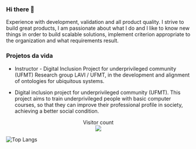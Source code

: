 
### Hi there 👋
Experience with development, validation and all product quality. I strive to build great products, 
I am passionate about what I do and I like to know new things in order to build scalable solutions, 
implement criterion appropriate to the organization and what requirements result.

### Projetos da vida

-	Instructor - Digital Inclusion Project for underprivileged community (UFMT)
Research group LAVI / UFMT, in the development and alignment of ontologies for ubiquitous systems.

-	Digital inclusion project for underprivileged community (UFMT).
This project aims to train underprivileged people with basic computer courses, 
so that they can improve their professional profile in society, achieving a better social condition.

<p align="center"> 
  Visitor count<br>
  <img src="https://profile-counter.glitch.me/Rodscaloppe/count.svg" />
</p>

![Top Langs](https://github-readme-stats.vercel.app/api/top-langs/?username=rodscaloppe)

<!--
**Rodscaloppe/Rodscaloppe** is a ✨ _special_ ✨ repository because its `README.md` (this file) appears on your GitHub profile.

Here are some ideas to get you started:

- 🔭 I’m currently working on ...
- 🌱 I’m currently learning ...
- 👯 I’m looking to collaborate on ...
- 🤔 I’m looking for help with ...
- 💬 Ask me about ...
- 📫 How to reach me: ...
- 😄 Pronouns: ...
- ⚡ Fun fact: ...
- ![Anurag's GitHub stats](https://github-readme-stats.vercel.app/api?username=rodscaloppe&count_private=true&show_icons=true&theme=chartreuse-dark)

-->
